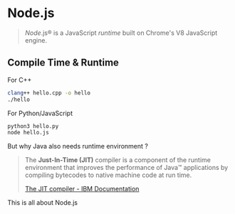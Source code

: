 # Node.js

> *Node*.js® is a JavaScript *runtime* built on Chrome's V8 JavaScript engine.

## Compile Time & Runtime

For C++ 

```bash
clang++ hello.cpp -o hello
./hello
```

For Python/JavaScript 

```bash
python3 hello.py
node hello.js
```

But why Java also needs runtime environment ?

> The **Just-In-Time (JIT)** compiler is a component of the runtime environment that improves the performance of Java™ applications by compiling bytecodes to native machine code at run time.
>
> [The JIT compiler - IBM Documentation](https://www.ibm.com/docs/en/sdk-java-technology/8?topic=reference-jit-compiler)

This is all about Node.js

